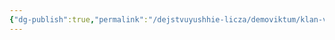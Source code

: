 ```yaml
---
{"dg-publish":true,"permalink":"/dejstvuyushhie-licza/demoviktum/klan-vyork-labor/rejrak/","dgPassFrontmatter":true}
---
```



